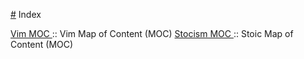 [#](#.md) Index

[Vim MOC ](202208110032.md):: Vim Map of Content (MOC)
[Stocism MOC ](202208110131.md):: Stoic Map of Content (MOC)



 









